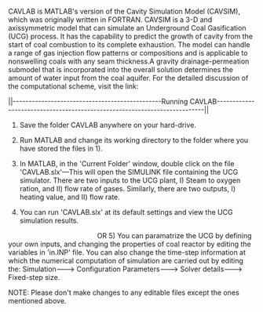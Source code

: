 CAVLAB is MATLAB's version of the Cavity Simulation Model (CAVSIM), which was originally written in FORTRAN. CAVSIM is a 3-D and 
axissymmetric model that can simulate an Underground Coal Gasification (UCG) process. It has the capability to predict the growth 
of cavity from the start of coal combustion to its complete exhaustion. The model can handle a range of gas injection flow patterns 
or compositions and is applicable to nonswelling coals with any seam thickness.A gravity drainage-permeation submodel that is
incorporated into the overall solution determines the amount of water input from the coal aquifer. For the detailed discussion of
the computational scheme, visit the link:




||-----------------------------------------------Running CAVLAB--------------------------------------------------------------------------|| 
                      
1) Save the folder CAVLAB anywhere on your hard-drive.
2) Run MATLAB and change its working directory to the folder where you have stored the files in 1).
3) In MATLAB, in the 'Current Folder' window, double click on the file 'CAVLAB.slx'—This will open the SIMULINK file containing the UCG simulator.
There are two inputs to the UCG plant, I) Steam to oxygen ration, and II) flow rate of gases. Similarly, there are two outputs, I) heating value, and II) flow rate.

4) You can run 'CAVLAB.slx' at its default settings and view the UCG simulation results.

                                              OR
5) You can paramatrize the UCG by defining your own inputs, and changing the properties of coal reactor by editing the variables
in 'in.INP' file. You can also change the time-step information at which the numerical computation of simulation are carried out by editing the:
Simulation---> Configuration Parameters---> Solver details---> Fixed-step size.

NOTE: Please don't make changes to any editable files except the ones mentioned above.

